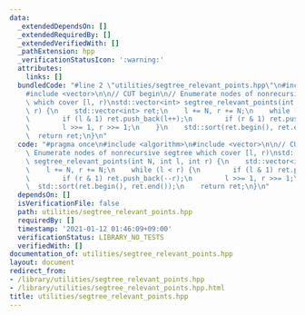 ```yaml
---
data:
  _extendedDependsOn: []
  _extendedRequiredBy: []
  _extendedVerifiedWith: []
  _pathExtension: hpp
  _verificationStatusIcon: ':warning:'
  attributes:
    links: []
  bundledCode: "#line 2 \"utilities/segtree_relevant_points.hpp\"\n#include <algorithm>\n\
    #include <vector>\n\n// CUT begin\n// Enumerate nodes of nonrecursive segtree\
    \ which cover [l, r)\nstd::vector<int> segtree_relevant_points(int N, int l, int\
    \ r) {\n    std::vector<int> ret;\n    l += N, r += N;\n    while (l < r) {\n\
    \        if (l & 1) ret.push_back(l++);\n        if (r & 1) ret.push_back(--r);\n\
    \        l >>= 1, r >>= 1;\n    }\n    std::sort(ret.begin(), ret.end());\n  \
    \  return ret;\n}\n"
  code: "#pragma once\n#include <algorithm>\n#include <vector>\n\n// CUT begin\n//\
    \ Enumerate nodes of nonrecursive segtree which cover [l, r)\nstd::vector<int>\
    \ segtree_relevant_points(int N, int l, int r) {\n    std::vector<int> ret;\n\
    \    l += N, r += N;\n    while (l < r) {\n        if (l & 1) ret.push_back(l++);\n\
    \        if (r & 1) ret.push_back(--r);\n        l >>= 1, r >>= 1;\n    }\n  \
    \  std::sort(ret.begin(), ret.end());\n    return ret;\n}\n"
  dependsOn: []
  isVerificationFile: false
  path: utilities/segtree_relevant_points.hpp
  requiredBy: []
  timestamp: '2021-01-12 01:46:09+09:00'
  verificationStatus: LIBRARY_NO_TESTS
  verifiedWith: []
documentation_of: utilities/segtree_relevant_points.hpp
layout: document
redirect_from:
- /library/utilities/segtree_relevant_points.hpp
- /library/utilities/segtree_relevant_points.hpp.html
title: utilities/segtree_relevant_points.hpp
---
```

